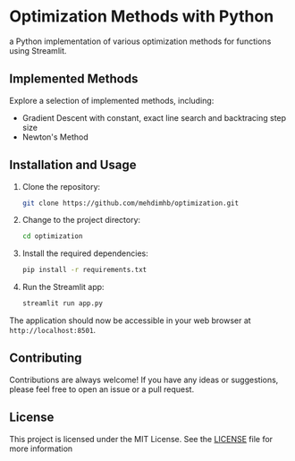 # Optimization Methods with Python

a Python implementation of various optimization methods for functions using Streamlit.

## Implemented Methods

Explore a selection of implemented methods, including:
- Gradient Descent with constant, exact line search and backtracing step size
- Newton's Method

## Installation and Usage

1. Clone the repository:
   ```bash
   git clone https://github.com/mehdimhb/optimization.git
   ```

2. Change to the project directory:

    ```bash
    cd optimization
    ```

3. Install the required dependencies:

    ```bash
    pip install -r requirements.txt
    ```

4. Run the Streamlit app:

    ```bash
    streamlit run app.py
    ```

The application should now be accessible in your web browser at `http://localhost:8501`.

## Contributing

Contributions are always welcome! If you have any ideas or suggestions, please feel free to open an issue or a pull request.

## License

This project is licensed under the MIT License. See the [LICENSE](LICENSE) file for more information